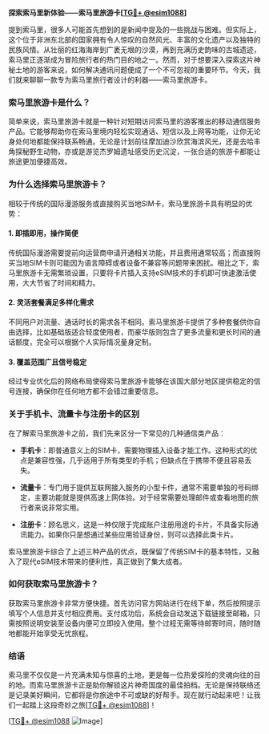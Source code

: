 **探索索马里新体验——索马里旅游卡[[TG💪+ @esim1088](https://t.me/s/esim1088)]**

提到索马里，很多人可能首先想到的是新闻中提及的一些挑战与困难。但实际上，这个位于非洲东北部的国家拥有令人惊叹的自然风光、丰富的文化遗产以及独特的民族风情。从壮丽的红海海岸到广袤无垠的沙漠，再到充满历史韵味的古城遗迹，索马里正逐渐成为冒险旅行者的热门目的地之一。然而，对于想要深入探索这片神秘土地的游客来说，如何解决通讯问题便成了一个不可忽视的重要环节。今天，我们就来聊聊一款专为索马里旅行者设计的利器——索马里旅游卡。

### 索马里旅游卡是什么？

简单来说，索马里旅游卡就是一种针对短期访问索马里的游客推出的移动通信服务产品。它能够帮助你在索马里境内轻松实现通话、短信以及上网等功能，让你无论身处何地都能保持联系畅通。无论是计划前往摩加迪沙欣赏海滨风光，还是去哈丰角探秘野生动物，亦或是游览杰罗姆遗址感受历史沉淀，一张合适的旅游卡都能让旅途更加便捷高效。

### 为什么选择索马里旅游卡？

相较于传统的国际漫游服务或直接购买当地SIM卡，索马里旅游卡具有明显的优势：

#### 1. **即插即用，操作简便**
   传统国际漫游需要提前向运营商申请开通相关功能，并且费用通常较高；而直接购买当地SIM卡则可能因为语言障碍或者设备不兼容等问题带来困扰。相比之下，索马里旅游卡无需繁琐设置，只要将卡片插入支持eSIM技术的手机即可快速激活使用，大大节省了时间和精力。

#### 2. **灵活套餐满足多样化需求**
   不同用户对流量、通话时长的需求各不相同。索马里旅游卡提供了多种套餐供你自由选择，比如基础版适合轻度使用者，而豪华版则包含了更多流量和更长时间的通话额度，完全可以根据个人实际情况量身定制。

#### 3. **覆盖范围广且信号稳定**
   经过专业优化后的网络布局使得索马里旅游卡能够在该国大部分地区提供稳定的信号连接，确保你在任何地方都不会错过重要信息。

### 关于手机卡、流量卡与注册卡的区别

在了解索马里旅游卡之前，我们先来区分一下常见的几种通信类产品：

- **手机卡**：即普通意义上的SIM卡，需要物理插入设备才能工作。这种形式的优点是兼容性强，几乎适用于所有类型的手机；但缺点在于携带不便且容易丢失。
  
- **流量卡**：专门用于提供互联网接入服务的小型卡件，通常不需要单独的号码绑定，主要功能就是提供高速上网体验。对于经常需要处理邮件或查看地图的旅行者来说非常实用。
  
- **注册卡**：顾名思义，这是一种仅限于完成账户注册用途的卡片，不具备实际通讯能力。如果你只是想通过某些应用验证身份，则可以选择此类卡片。

索马里旅游卡综合了上述三种产品的优点，既保留了传统SIM卡的基本特性，又融入了现代eSIM技术带来的便利性，真正做到了集大成者。

### 如何获取索马里旅游卡？

获取索马里旅游卡非常方便快捷。首先访问官方网站进行在线下单，然后按照提示填写个人信息并支付相应费用。支付成功后，系统会自动发送下载链接至邮箱，只需按照说明安装至设备内便可立即投入使用。整个过程无需等待邮寄时间，随时随地都能开始享受无忧旅程。

### 结语

索马里不仅仅是一片充满未知与惊喜的土地，更是每一位热爱探险的灵魂向往的目的地。而索马里旅游卡正是助你解锁这片神奇国度的最佳拍档。无论是保持联络还是记录美好瞬间，它都将是你旅途中不可或缺的好帮手。现在就行动起来吧！让我们一起踏上这段奇妙之旅[[TG💪+ @esim1088](https://t.me/s/esim1088)]！

[[TG💪+ @esim1088](https://t.me/s/esim1088) ![Image](https://i.postimg.cc/4NQfJmqS/Snipaste-2025-05-13-00-14-12.png)]